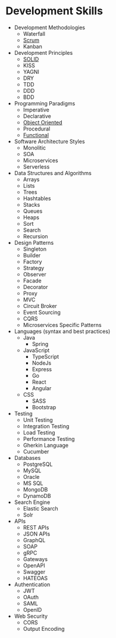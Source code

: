 # Development Skills

- Development Methodologies
  - Waterfall
  - [Scrum](/docs/resources/development-skills/methodologies/scrum.md)
  - Kanban
- Development Principles
  - [SOLID](/docs/resources/development-skills/development-principles/solid.md)
  - KISS
  - YAGNI
  - DRY
  - TDD
  - DDD
  - BDD
- Programming Paradigms
  - Imperative
  - Declarative
  - [Object Oriented](/docs/resources/development-skills/programming-paradigms/object-oriented.md)
  - Procedural
  - [Functional](/docs/resources/development-skills/programming-paradigms/functional.md)
- Software Architecture Styles
  - Monolitic
  - SOA
  - Microservices
  - Serverless
- Data Structures and Algorithms
  - Arrays
  - Lists
  - Trees
  - Hashtables
  - Stacks
  - Queues
  - Heaps
  - Sort
  - Search
  - Recursion
- Design Patterns
  - Singleton
  - Builder
  - Factory
  - Strategy
  - Observer
  - Facade
  - Decorator
  - Proxy
  - MVC
  - Circuit Broker
  - Event Sourcing
  - CQRS
  - Microservices Specific Patterns
- Languages (syntax and best practices)
  - Java
    - Spring
  - JavaScript
    - TypeScript
    - NodeJs
    - Express
    - Go
    - React
    - Angular
  - CSS
    - SASS
    - Bootstrap
- Testing
  - Unit Testing
  - Integration Testing
  - Load Testing
  - Performance Testing
  - Gherkin Language
  - Cucumber
- Databases
  - PostgreSQL
  - MySQL
  - Oracle
  - MS SQL
  - MongoDB
  - DynamoDB
- Search Engine
  - Elastic Search
  - Solr
- APIs
  - REST APIs
  - JSON APIs
  - GraphQL
  - SOAP
  - gRPC
  - Gateways
  - OpenAPI
  - Swagger
  - HATEOAS
- Authentication
  - JWT
  - OAuth
  - SAML
  - OpenID
- Web Security
  - CORS
  - Output Encoding